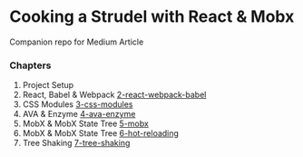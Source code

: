 # Cooking a Strudel with React & Mobx
Companion repo for Medium Article

### Chapters

1. Project Setup
1. React, Babel & Webpack [2-react-webpack-babel](https://github.com/maxgallo/strudel-recipe/tree/2-react-webpack-babel)
1. CSS Modules [3-css-modules](https://github.com/maxgallo/strudel-recipe/tree/3-css-modules)
1. AVA & Enzyme [4-ava-enzyme](https://github.com/maxgallo/strudel-recipe/tree/4-ava-enzyme)
1. MobX & MobX State Tree [5-mobx](https://github.com/maxgallo/strudel-recipe/tree/5-mobx)
1. MobX & MobX State Tree [6-hot-reloading](https://github.com/maxgallo/strudel-recipe/tree/6-hot-reloading)
1. Tree Shaking [7-tree-shaking](https://github.com/maxgallo/strudel-recipe/tree/7-tree-shaking)
